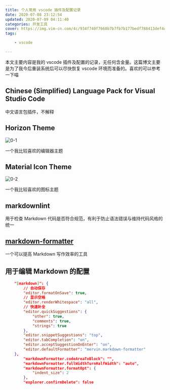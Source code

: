 ```yaml
---
title: 个人常用 vscode 插件及配置记录
date: 2020-07-08 23:12:54
updated: 2020-07-09 04:11:40
categories: 开发工具
cover: https://img.vim-cn.com/4c/934f740f7660b7b7fb7b177bedf788413def4d.jpg
tags:

    - vscode

---
```


本文主要内容是我的 vscode 插件及配置的记录，无任何含金量。这篇博文主要是为了我今后重装系统后可以尽快恢复 vscode 环境而准备的。喜欢的可以参考一下喵

## Chinese (Simplified) Language Pack for Visual Studio Code ##

中文语言包插件，不解释

## Horizon Theme ##

![0-1](https://img.vim-cn.com/52/fb71d589d3e9d6e24ba6ef44423b7b6ed2c3c8.png)

一个我比较喜欢的编辑器主题

## Material Icon Theme ##

![0-2](https://img.vim-cn.com/e1/5cdfd54abb142453f151072231e9f9c23feb3d.png)

一个我比较喜欢的图标主题

## markdownlint ##

用于检查 Markdown 代码是否符合规范，有利于防止语法错误与维持代码风格的统一

## [markdown-formatter](https://github.com/sumnow/markdown-formatter/blob/master/README_CN.md) ##

一个可以提高 Markdown 写作效率的工具

## 用于编辑 Markdown 的配置 ##

``` json
    "[markdown]": {
        // 自动保存
        "editor.formatOnSave": true,
        // 显示空格
        "editor.renderWhitespace": "all",
        // 快速补全
        "editor.quickSuggestions": {
            "other": true,
            "comments": true,
            "strings": true
        },
        "editor.snippetSuggestions": "top",
        "editor.tabCompletion": "on",
        "editor.acceptSuggestionOnEnter": "on",
        "editor.defaultFormatter": "mervin.markdown-formatter"
    },
        "markdownFormatter.codeAreaToBlock": "",
        "markdownFormatter.fullWidthTurnHalfWidth": "auto",
        "markdownFormatter.formatOpt": {
            "indent_size": 2
        },
        "explorer.confirmDelete": false
```
